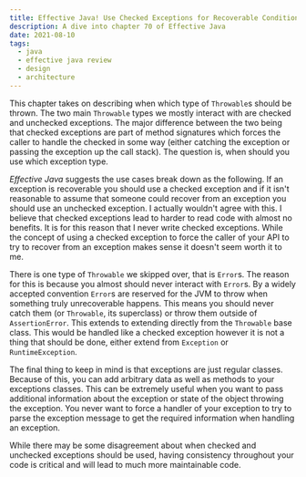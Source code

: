 ```yaml
---
title: Effective Java! Use Checked Exceptions for Recoverable Conditions
description: A dive into chapter 70 of Effective Java
date: 2021-08-10
tags:
  - java
  - effective java review
  - design
  - architecture
---
```


This chapter takes on describing when which type of `Throwable`s should be thrown. The two main `Throwable` types we mostly interact with are checked and unchecked exceptions. The major difference between the two being that checked exceptions are part of method signatures which forces the caller to handle the checked in some way (either catching the exception or passing the exception up the call stack). The question is, when should you use which exception type. 

_Effective Java_ suggests the use cases break down as the following. If an exception is recoverable you should use a checked exception and if it isn't reasonable to assume that someone could recover from an exception you should use an unchecked exception. I actually wouldn't agree with this. I believe that checked exceptions lead to harder to read code with almost no benefits. It is for this reason that I never write checked exceptions. While the concept of using a checked exception to force the caller of your API to try to recover from an exception makes sense it doesn't seem worth it to me. 

There is one type of `Throwable` we skipped over, that is `Error`s. The reason for this is because you almost should never interact with `Error`s. By a widely accepted convention `Error`s are reserved for the JVM to throw when something truly unrecoverable happens. This means you should never catch them (or `Throwable`, its superclass) or throw them outside of `AssertionError`. This extends to extending directly from the `Throwable` base class. This would be handled like a checked exception however it is not a thing that should be done, either extend from `Exception` or `RuntimeException`.

The final thing to keep in mind is that exceptions are just regular classes. Because of this, you can add arbitrary data as well as methods to your exceptions classes. This can be extremely useful when you want to pass additional information about the exception or state of the object throwing the exception. You never want to force a handler of your exception to try to parse the exception message to get the required information when handling an exception.

While there may be some disagreement about when checked and unchecked exceptions should be used, having consistency throughout your code is critical and will lead to much more maintainable code. 